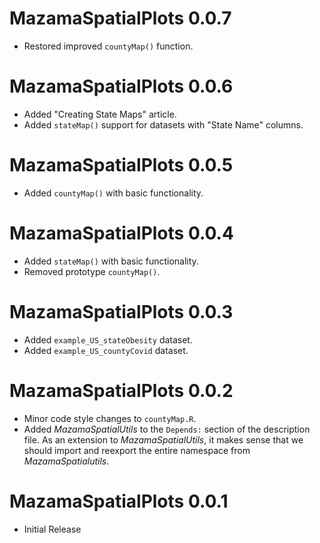 
# MazamaSpatialPlots 0.0.7

* Restored improved `countyMap()` function.

# MazamaSpatialPlots 0.0.6

* Added "Creating State Maps" article.
* Added `stateMap()` support for datasets with "State Name" columns.

# MazamaSpatialPlots 0.0.5

* Added `countyMap()` with basic functionality.

# MazamaSpatialPlots 0.0.4

* Added `stateMap()` with basic functionality.
* Removed prototype `countyMap()`.

# MazamaSpatialPlots 0.0.3

* Added `example_US_stateObesity` dataset.
* Added `example_US_countyCovid` dataset.

# MazamaSpatialPlots 0.0.2

* Minor code style changes to `countyMap.R`.
* Added *MazamaSpatialUtils* to the `Depends:` section of the description file.
As an extension to *MazamaSpatialUtils*, it makes sense that we should import
and reexport the entire namespace from *MazamaSpatialutils*.

# MazamaSpatialPlots 0.0.1

* Initial Release
